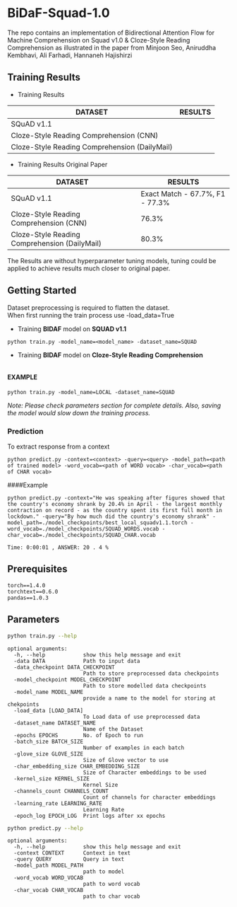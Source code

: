 # BiDaF-Squad-1.0
The repo contains an implementation of Bidirectional Attention Flow for Machine Comprehension on Squad v1.0 & Cloze-Style Reading Comprehension as illustrated in the paper from Minjoon Seo, Aniruddha Kembhavi, Ali Farhadi, Hannaneh Hajishirzi

## Training Results

* Training Results

|                  **DATASET**                  |                 **RESULTS**           |
|---------------------------------------------- |---------------------------------------|
|                 SQuAD v1.1                    |       |
| Cloze-Style Reading Comprehension (CNN)       |                                  |
| Cloze-Style Reading Comprehension (DailyMail) |                                  |

* Training Results Original Paper

|                  **DATASET**                  |                 **RESULTS**           |
|---------------------------------------------- |---------------------------------------|
|                 SQuAD v1.1                    |  Exact Match - 67.7%,  F1 - 77.3%     |
| Cloze-Style Reading Comprehension (CNN)       |               76.3%                   |
| Cloze-Style Reading Comprehension (DailyMail) |               80.3%                   |

The Results are without hyperparameter tuning models, tuning could be applied to achieve results much closer to original paper.


## Getting Started

Dataset preprocessing is required to flatten the dataset.  
When first running the train process use -load_data=True

* Training **BIDAF** model on **SQUAD v1.1**
```
python train.py -model_name=<model_name> -dataset_name=SQUAD
```

* Training **BIDAF** model on **Cloze-Style Reading Comprehension**
```

```

#### EXAMPLE

```
python train.py -model_name=LOCAL -dataset_name=SQUAD
```

*Note: Please check parameters section for complete details.*
*Also, saving the model would slow down the training process.*

### Prediction
To extract response from a context

```
python predict.py -context=<context> -query=<query> -model_path=<path of trained model> -word_vocab=<path of WORD vocab> -char_vocab=<path of CHAR vocab>
```
####Example
```
python predict.py -context="He was speaking after figures showed that the country's economy shrank by 20.4% in April - the largest monthly contraction on record - as the country spent its first full month in lockdown." -query="By how much did the country's economy shrank" -model_path=./model_checkpoints/best_local_squadv1.1.torch -word_vocab=./model_checkpoints/SQUAD_WORDS.vocab -char_vocab=./model_checkpoints/SQUAD_CHAR.vocab

Time: 0:00:01 , ANSWER: 20 . 4 %
```

## Prerequisites

```
torch==1.4.0
torchtext==0.6.0
pandas==1.0.3
```

## Parameters

```bash
python train.py --help
```

```
optional arguments:
  -h, --help            show this help message and exit
  -data DATA            Path to input data
  -data_checkpoint DATA_CHECKPOINT
                        Path to store preprocessed data checkpoints
  -model_checkpoint MODEL_CHECKPOINT
                        Path to store modelled data checkpoints
  -model_name MODEL_NAME
                        provide a name to the model for storing at chekpoints
  -load_data [LOAD_DATA]
                        To Load data of use preprocessed data
  -dataset_name DATASET_NAME
                        Name of the Dataset
  -epochs EPOCHS        No. of Epoch to run
  -batch_size BATCH_SIZE
                        Number of examples in each batch
  -glove_size GLOVE_SIZE
                        Size of Glove vector to use
  -char_embedding_size CHAR_EMBEDDING_SIZE
                        Size of Character embeddings to be used
  -kernel_size KERNEL_SIZE
                        Kernel Size
  -channels_count CHANNELS_COUNT
                        Count of channels for character embeddings
  -learning_rate LEARNING_RATE
                        Learning Rate
  -epoch_log EPOCH_LOG  Print logs after xx epochs
```

```bash
python predict.py --help
```

```
optional arguments:
  -h, --help            show this help message and exit
  -context CONTEXT      Context in text
  -query QUERY          Query in text
  -model_path MODEL_PATH
                        path to model
  -word_vocab WORD_VOCAB
                        path to word vocab
  -char_vocab CHAR_VOCAB
                        path to char vocab

```